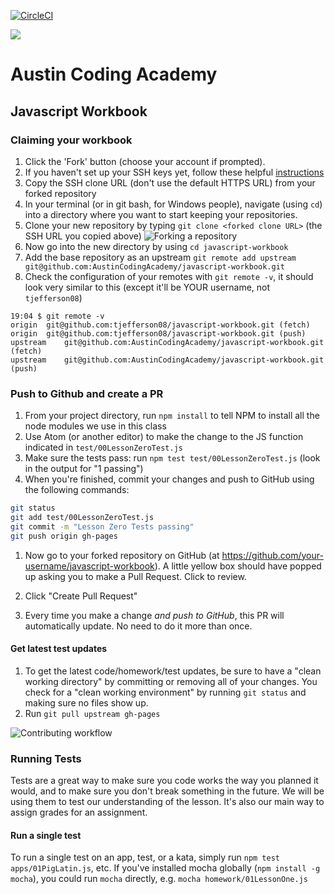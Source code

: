 [![CircleCI](https://circleci.com/gh/AustinCodingAcademy/javascript-workbook/tree/gh-pages.svg?style=svg)](https://circleci.com/gh/AustinCodingAcademy/javascript-workbook/tree/gh-pages)

![](http://en.gravatar.com/userimage/107370100/a08594145564536138dfaaf072c7b241.png)
# Austin Coding Academy

## Javascript Workbook

### Claiming your workbook
1. Click the 'Fork' button (choose your account if prompted).
1. If you haven't set up your SSH keys yet, follow these helpful [instructions](https://help.github.com/articles/generating-an-ssh-key/)
1. Copy the SSH clone URL (don't use the default HTTPS URL) from your forked repository
1. In your terminal (or in git bash, for Windows people), navigate (using `cd`) into a directory where you want to start keeping your repositories.
1. Clone your new repository by typing `git clone <forked clone URL>` (the SSH URL you copied above)
![Forking a repository](https://docs.google.com/drawings/d/1tYsLHaLo8JRdp0xC1EZrAo0o9Wvv4S5AD937cokVOBk/pub?w=960&h=720)
1. Now go into the new directory by using `cd javascript-workbook`
1. Add the base repository as an upstream `git remote add upstream git@github.com:AustinCodingAcademy/javascript-workbook.git`
1. Check the configuration of your remotes with `git remote -v`, it should look very similar to this (except it'll be YOUR username, not `tjefferson08`)
```
19:04 $ git remote -v
origin  git@github.com:tjefferson08/javascript-workbook.git (fetch)
origin  git@github.com:tjefferson08/javascript-workbook.git (push)
upstream    git@github.com:AustinCodingAcademy/javascript-workbook.git (fetch)
upstream    git@github.com:AustinCodingAcademy/javascript-workbook.git (push)
```

### Push to Github and create a PR
1. From your project directory, run `npm install` to tell NPM to install all the node modules we use in this class
1. Use Atom (or another editor) to make the change to the JS function indicated in `test/00LessonZeroTest.js`
1. Make sure the tests pass: run `npm test test/00LessonZeroTest.js` (look in the output for "1 passing")
1. When you're finished, commit your changes and push to GitHub using the following commands:

  ```bash
  git status
  git add test/00LessonZeroTest.js
  git commit -m "Lesson Zero Tests passing"
  git push origin gh-pages
  ```
1. Now go to your forked repository on GitHub (at https://github.com/your-username/javascript-workbook). A little yellow box should have popped up asking you to make a Pull Request. Click to review.

1. Click "Create Pull Request"

1. Every time you make a change *and push to GitHub*, this PR will automatically update. No need to do it more than once.

#### Get latest test updates
1. To get the latest code/homework/test updates, be sure to have a "clean working directory" by committing or removing all of your changes. You check for a "clean working environment" by running `git status` and making sure no files show up.
1. Run `git pull upstream gh-pages`

![Contributing workflow](https://docs.google.com/drawings/d/1WeKQxOHgPKfwjy_eKtlJO62Fu4XTCWFeqkAh1oIqICM/pub?w=960&h=720)

### Running Tests
Tests are a great way to make sure you code works the way you planned it would, and to make sure you don't break something in the future. We will be using them to test our understanding of the lesson. It's also our main way to assign grades for an assignment.


#### Run a single test
To run a single test on an app, test, or a kata, simply run `npm test apps/01PigLatin.js`, etc. If you've installed mocha globally (`npm install -g mocha`), you could run `mocha` directly, e.g. `mocha homework/01LessonOne.js`
